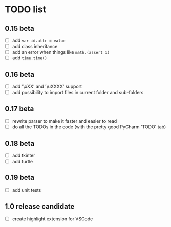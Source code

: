 # TODO list
## 0.15 beta
* [ ] add `var id.attr = value`
* [ ] add class inheritance
* [ ] add an error when things like `math.(assert 1)`
* [ ] add `time.time()`

## 0.16 beta
* [ ] add '\xXX' and '\uXXXX' support
* [ ] add possibility to import files in current folder and sub-folders

## 0.17 beta
* [ ] rewrite parser to make it faster and easier to read
* [ ] do all the TODOs in the code (with the pretty good PyCharm 'TODO' tab)

## 0.18 beta
* [ ] add tkinter
* [ ] add turtle

## 0.19 beta
* [ ] add unit tests

## 1.0 release candidate
* [ ] create highlight extension for VSCode
